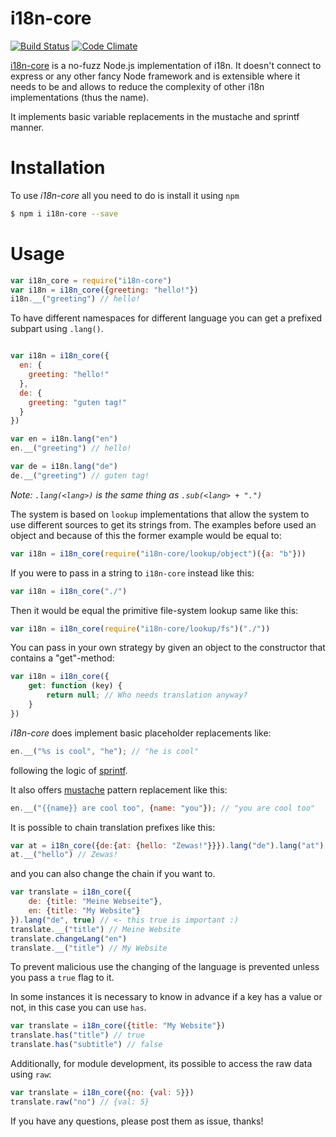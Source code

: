 # i18n-core

[![Build Status](https://travis-ci.org/martinheidegger/i18n-core.svg)](https://travis-ci.org/martinheidegger/i18n-core)
[![Code Climate](https://codeclimate.com/github/martinheidegger/i18n-core/badges/gpa.svg)](https://codeclimate.com/github/martinheidegger/i18n-core)

[i18n-core](https://github.io/martinheidegger/i18n-core) is a no-fuzz Node.js implementation of i18n. It doesn't connect to express or any other fancy Node framework and is extensible where it needs to be and allows to reduce the complexity of other i18n implementations (thus the name).

It implements basic variable replacements in the mustache and sprintf manner.

# Installation

To use *i18n-core* all you need to do is install it using ```npm```

```bash
$ npm i i18n-core --save
```

# Usage

```JavaScript
var i18n_core = require("i18n-core")
var i18n = i18n_core({greeting: "hello!"})
i18n.__("greeting") // hello!
```

To have different namespaces for different language you can get a prefixed subpart using `.lang()`.

```JavaScript

var i18n = i18n_core({
  en: {
    greeting: "hello!"
  },
  de: {
    greeting: "guten tag!"
  }
})

var en = i18n.lang("en")
en.__("greeting") // hello!

var de = i18n.lang("de")
de.__("greeting") // guten tag!
```
*Note: `.lang(<lang>)` is the same thing as `.sub(<lang> + ".")`*

The system is based on `lookup` implementations that allow the system to use different sources to get its strings from. The examples before used an object and because of this the former example would be equal to:

```JavaScript
var i18n = i18n_core(require("i18n-core/lookup/object")({a: "b"}))
```

If you were to pass in a string to `i18n-core` instead like this:

```JavaScript
var i18n = i18n_core("./")
```

Then it would be equal the primitive file-system lookup same like this:

```JavaScript
var i18n = i18n_core(require("i18n-core/lookup/fs")("./"))
```

You can pass in your own strategy by given an object to the constructor that contains a "get"-method:

```JavaScript
var i18n = i18n_core({
    get: function (key) {
        return null; // Who needs translation anyway?
    }
})
```

*i18n-core* does implement basic placeholder replacements like:

```JavaScript
en.__("%s is cool", "he"); // "he is cool"
```

following the logic of [sprintf](https://github.com/maritz/node-sprintf).

It also offers [mustache](https://github.com/janl/mustache.js) pattern replacement like this:

```JavaScript
en.__("{{name}} are cool too", {name: "you"}); // "you are cool too"
```

It is possible to chain translation prefixes like this:

```JavaScript
var at = i18n_core({de:{at: {hello: "Zewas!"}}}).lang("de").lang("at");
at.__("hello") // Zewas!
```

and you can also change the chain if you want to.

```JavaScript
var translate = i18n_core({
    de: {title: "Meine Webseite"},
    en: {title: "My Website"}
}).lang("de", true) // <- this true is important :)
translate.__("title") // Meine Website
translate.changeLang("en")
translate.__("title") // My Website
```

To prevent malicious use the changing of the language is prevented unless you pass a `true` flag to it.

In some instances it is necessary to know in advance if a key has a value or not, in this case you can use `has`.

```JavaScript
var translate = i18n_core({title: "My Website"})
translate.has("title") // true
translate.has("subtitle") // false
```

Additionally, for module development, its possible to access the raw data using `raw`:

```JavaScript
var translate = i18n_core({no: {val: 5}})
translate.raw("no") // {val: 5}
```

If you have any questions, please post them as issue, thanks!
